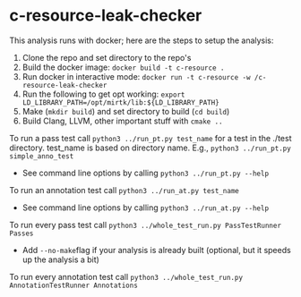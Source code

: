 ﻿# c-resource-leak-checker

This analysis runs with docker; here are the steps to setup the analysis: 

1. Clone the repo and set directory to the repo's 
2. Build the docker image:  ``docker build -t c-resource .``
3. Run docker in interactive mode: ``docker run -t c-resource -w /c-resource-leak-checker``
4. Run the following to get opt working: ```export LD_LIBRARY_PATH=/opt/mirtk/lib:${LD_LIBRARY_PATH}```
5. Make (```mkdir build```) and set directory to build (```cd build```)
6. Build Clang, LLVM, other important stuff with ```cmake ..```

To run a pass test call ```python3 ../run_pt.py test_name``` for a test in the ./test directory. test_name is based on directory name. 
E.g., ```python3 ../run_pt.py simple_anno_test```
- See command line options by calling ```python3 ../run_pt.py --help```

To run an annotation test call ```python3 ../run_at.py test_name```
- See command line options by calling ```python3 ../run_at.py --help```

To run every pass test call ```python3 ../whole_test_run.py PassTestRunner Passes```
- Add ```--no-make```flag if your analysis is already built (optional, but it speeds up the analysis a bit)

To run every annotation test call ```python3 ../whole_test_run.py AnnotationTestRunner Annotations```
